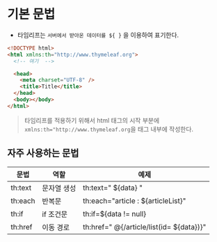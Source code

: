 # 기본 문법

- 타임리프는 `서버에서 받아온 데이터를 ${ }` 을 이용하여 표기한다.

```html
<!DOCTYPE html>
<html xmlns:th="http://www.thymeleaf.org">
  <!-- 여기  -->

  <head>
    <meta charset="UTF-8" />
    <title>Title</title>
  </head>
  <body></body>
</html>
```

> 타임리프를 적용하기 위해서 html 태그의 시작 부분에 `xmlns:th="http://www.thymeleaf.org`을 태그 내부에 작성한다.

## 자주 사용하는 문법

| 문법    | 역할        | 예제                                     |
| ------- | ----------- | ---------------------------------------- |
| th:text | 문자열 생성 | th:text=" ${data} "                      |
| th:each | 반복문      | th:each="article : ${articleList}"       |
| th:if   | if 조건문   | th:if=${data != null}                    |
| th:href | 이동 경로   | th:href=" @{/article/list(id= ${data})}" |
